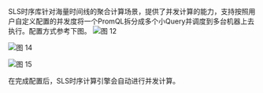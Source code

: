 SLS时序库针对海量时间线的聚合计算场景，提供了并发计算的能力，支持按照用户自定义配置的并发度将一个PromQL拆分成多个小Query并调度到多台机器上去执行。配置方式参考下图。
![图 12](/img/src/metrics/29.%E9%85%8D%E7%BD%AE%E6%95%B0%E6%8D%AE%E8%BF%87%E6%BB%A4%E6%9D%A1%E4%BB%B6/bfeab272eaa2a441da45c635c0d25486b23405ab32a72097d5f5ac3887febd04.png)  

![图 14](/img/src/metrics/29.%E9%85%8D%E7%BD%AE%E6%95%B0%E6%8D%AE%E8%BF%87%E6%BB%A4%E6%9D%A1%E4%BB%B6/fd218bd6e30d14b29af6b740f0105cf4b808a4350b97d0c3732cb16125cf8eba.png)  

![图 15](/img/src/metrics/29.%E9%85%8D%E7%BD%AE%E6%95%B0%E6%8D%AE%E8%BF%87%E6%BB%A4%E6%9D%A1%E4%BB%B6/66021c695532a8dbbe3d581cf4dfb1c27b17cb22da2783ffbf9a3ae170b89b8d.png)  

在完成配置后，SLS时序计算引擎会自动进行并发计算。